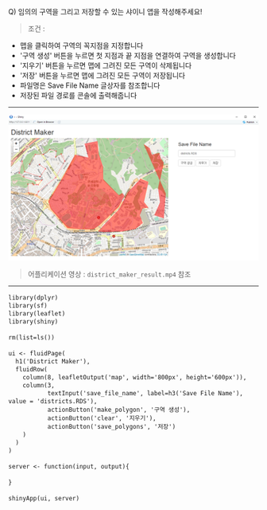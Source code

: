 Q) 임의의 구역을 그리고 저장할 수 있는 샤이니 앱을 작성해주세요!     
  
> 조건 :
  
- 맵을 클릭하여 구역의 꼭지점을 지정합니다  
- '구역 생성' 버튼을 누르면 첫 지점과 끝 지점을 연결하여 구역을 생성합니다  
- '지우기' 버튼을 누르면 맵에 그려진 모든 구역이 삭제됩니다  
- '저장' 버튼을 누르면 맵에 그려진 모든 구역이 저장됩니다  
- 파일명은 Save File Name 글상자를 참조합니다  
- 저장된 파일 경로를 콘솔에 출력해줍니다  

---
  
![result_pic!](district_maker_result.PNG) 
> 어플리케이션 영상 : `district_maker_result.mp4` 참조 

---

```{r}
library(dplyr)
library(sf)
library(leaflet)
library(shiny)

rm(list=ls())

ui <- fluidPage(
  h1('District Maker'),
  fluidRow(
    column(8, leafletOutput('map', width='800px', height='600px')),
    column(3, 
           textInput('save_file_name', label=h3('Save File Name'), value = 'districts.RDS'),
           actionButton('make_polygon', '구역 생성'),
           actionButton('clear', '지우기'),
           actionButton('save_polygons', '저장')
    )
  )
)

server <- function(input, output){
  
}

shinyApp(ui, server)
```